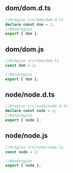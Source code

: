 ## dom/dom.d.ts

```ts
//#region src/dom/dom.d.ts
declare const dom = 1;
//#endregion
export { dom };
```
## dom/dom.js

```js
//#region src/dom/dom.ts
const dom = 1;

//#endregion
export { dom };
```
## node/node.d.ts

```ts
//#region src/node/node.d.ts
declare const node = 2;
//#endregion
export { node };
```
## node/node.js

```js
//#region src/node/node.ts
const node = 2;

//#endregion
export { node };
```